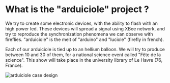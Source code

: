 # What is the "arduiciole" project ?

We try to create some electronic devices, with the ability to flash with an high power led. 
These devices will spread a signal using XBee network, and try to reproduce the 
synchronization phenomena we can observe with fireflies. "arduiciole" is the melt of 
"arduino" and "luciole" (firefly in french).

Each of our arduiciole is tied up to an hellium balloon. We will try to produce between 10 
and 30 of them, for a national science event called "Fête de la science". This show will 
take place in the university library of Le Havre (76, France).

![arduiciole case design](https://raw.githubusercontent.com/faironnerie-abc/arduiciole-box/master/screenshot.jpg)
